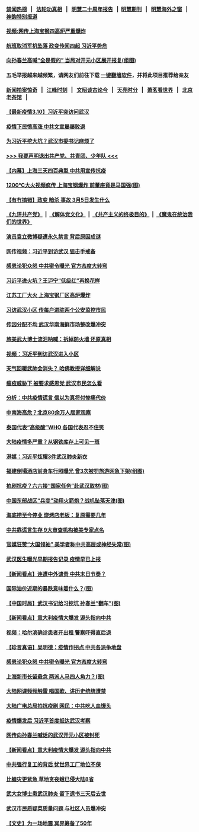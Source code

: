 #### [禁闻热榜](热点新闻.md?=0)  &nbsp;&nbsp;|&nbsp;&nbsp; [法轮功真相](https://github.com/gfw-breaker/truth/blob/master/README.md?=0) &nbsp;&nbsp;|&nbsp;&nbsp; [明慧二十周年报告](https://github.com/gfw-breaker/mh-reports/blob/master/README.md?=0) &nbsp;&nbsp;|&nbsp;&nbsp;[明慧期刊](https://github.com/gfw-breaker/mh-qikan) &nbsp;&nbsp;|&nbsp;&nbsp; [明慧海外之窗](https://github.com/gfw-breaker/mh-news/blob/master/README.md?=0) &nbsp;&nbsp;|&nbsp;&nbsp; [神韵特别报道](https://github.com/gfw-breaker/mh-news/blob/master/shenyun.md?=0)
#### [ 视频:网传上海宝钢四高炉严重爆炸](https://github.com/gfw-breaker/banned-news/blob/master/pages/p1/925542.md)
#### [ 航班取消军机坠落 政变传闻四起 习近平势危](https://github.com/gfw-breaker/banned-news/blob/master/pages/nsc413/n11925467.md)
#### [ 向孙春兰高喊“全是假的” 当局对开元小区展开报复(组图)](https://github.com/gfw-breaker/banned-news/blob/master/pages/p1/925541.md)
#### 五毛举报越来越频繁，请网友们前往下载 [一键翻墙软件](https://github.com/gfw-breaker/ssr-accounts)，并将此项目推荐给亲友
#### [新闻拍案惊奇](https://github.com/gfw-breaker/banned-news/blob/master/pages/link4.md) &nbsp;&nbsp;|&nbsp;&nbsp; [江峰时刻](https://github.com/gfw-breaker/banned-news/blob/master/pages/link4.md) &nbsp;&nbsp;|&nbsp;&nbsp; [文昭谈古论今](https://github.com/gfw-breaker/banned-news/blob/master/pages/link4.md) &nbsp;&nbsp;|&nbsp;&nbsp; [天亮时分](https://github.com/gfw-breaker/banned-news/blob/master/pages/link4.md) &nbsp;&nbsp;|&nbsp;&nbsp; [萧茗看世界](https://github.com/gfw-breaker/banned-news/blob/master/pages/link4.md) &nbsp;&nbsp;|&nbsp;&nbsp; [北京老茶馆](https://github.com/gfw-breaker/banned-news/blob/master/pages/link4.md) &nbsp;&nbsp;|&nbsp;&nbsp; 
#### [ 【最新疫情3.10】习近平突访问武汉](https://github.com/gfw-breaker/banned-news/blob/master/pages/nf4514/n11928415.md)
#### [ 疫情下民愤高涨 中共文宣屡屡败退](https://github.com/gfw-breaker/banned-news/blob/master/pages/nf4514/n11924861.md)
#### [ 为习近平挖大坑？武汉市委书记麻烦了](https://github.com/gfw-breaker/banned-news/blob/master/pages/prog1138/a102795350.md)
#### [>>> 我要声明退出共产党、共青团、少年队 <<<](https://github.com/begood0513/goodnews/blob/master/quit/letter.md) 
#### [ 【内幕】上海三天四百典型 中共用宣传抗疫](https://github.com/gfw-breaker/banned-news/blob/master/pages/nf4514/n11921802.md)
#### [ 1200℃大火视频疯传 上海宝钢爆炸 前董座竟是马国强(图)](https://github.com/gfw-breaker/banned-news/blob/master/pages/p1/925638.md)
#### [ 【有冇搞错】政变 暗杀 事故 3月5日发生什么](https://github.com/gfw-breaker/banned-news/blob/master/pages/nsc413/n11928267.md)
#### [《九评共产党》](https://github.com/begood0513/9ping.md/blob/master/README.md) &nbsp;|&nbsp; [《解体党文化》](../../../../jtdwh.md/blob/master/README.md)  &nbsp;|&nbsp; [《共产主义的终极目的》](../../../../gczydzjmd.md/blob/master/README.md) &nbsp;|&nbsp; [《魔鬼在统治我们的世界》](../../../../mgztzwmdsj.md/blob/master/README.md) 
#### [ 演员袁立微博疑遭永久禁言 背后原因成谜](https://github.com/gfw-breaker/banned-news/blob/master/pages/nsc413/n11928254.md)
#### [ 网传视频：习近平到访武汉 狙击手戒备](https://github.com/gfw-breaker/banned-news/blob/master/pages/nsc413/n11928844.md)
#### [ 感恩论犯众怒 中共密令曝光 官方态度大转弯](https://github.com/gfw-breaker/banned-news/blob/master/pages/nsc413/n11925865.md)
#### [ 习近平进火坑？王沪宁“低级红”再换花样](https://github.com/gfw-breaker/banned-news/blob/master/pages/prog1138/a102795306.md)
#### [ 江苏工厂大火 上海宝钢厂区高炉爆炸](https://github.com/gfw-breaker/banned-news/blob/master/pages/nsc413/n11925205.md)
#### [ 习访武汉小区 传每户进驻两个公安监控市民](https://github.com/gfw-breaker/banned-news/blob/master/pages/nsc413/n11929256.md)
#### [ 传因分配不均 武汉华南海鲜市场整改爆冲突](https://github.com/gfw-breaker/banned-news/blob/master/pages/nsc413/n11925140.md)
#### [ 旅美武大博士流泪呐喊：拆掉防火墙 还原真相](https://github.com/gfw-breaker/banned-news/blob/master/pages/nf4514/n11928097.md)
#### [ 视频：习近平到访武汉进入小区](https://github.com/gfw-breaker/banned-news/blob/master/pages/nsc413/n11928831.md)
#### [ 天气回暖武肺会消失？ 哈佛教授详细解说](https://github.com/gfw-breaker/banned-news/blob/master/pages/nf4514/n11925747.md)
#### [ 瘟疫威胁下 被要求感恩党 武汉市民怎么看](https://github.com/gfw-breaker/banned-news/blob/master/pages/nf4514/n11925201.md)
#### [ 分析：中共疫情谎言 信以为真将付惨痛代价](https://github.com/gfw-breaker/banned-news/blob/master/pages/nf4514/n11927716.md)
#### [ 中南海高危？北京80余万人居家观察](https://github.com/gfw-breaker/banned-news/blob/master/pages/prog1138/a102794177.md)
#### [ 泰国代表“高级酸”WHO 各国代表忍不住笑](https://github.com/gfw-breaker/banned-news/blob/master/pages/nsc413/n11924689.md)
#### [ 大陆疫情多严重？从钢铁库存上可见一斑](https://github.com/gfw-breaker/banned-news/blob/master/pages/nsc413/n11927606.md)
#### [ 港媒：习近平炫耀3件武汉肺炎新衣](https://github.com/gfw-breaker/banned-news/blob/master/pages/prog1138/a102795129.md)
#### [ 福建倒塌酒店前身车行照曝光 曾3次被罚旅游网急下架(组图)](https://github.com/gfw-breaker/banned-news/blob/master/pages/p1/925540.md)
#### [ 拍剧抗疫？六六接“国家任务”赴武汉取材(图)](https://github.com/gfw-breaker/banned-news/blob/master/pages/p1/925538.md)
#### [ 中国东部战区“兵变”动用火箭炮？战机坠落天津(图)](https://github.com/gfw-breaker/banned-news/blob/master/pages/p1/925495.md)
#### [ 海底捞至今停业 烧烤店老板：复原需要几年](https://github.com/gfw-breaker/banned-news/blob/master/pages/nsc413/n11925550.md)
#### [ 中共靠谎言生存 9大审查机构被美专家点名](https://github.com/gfw-breaker/banned-news/blob/master/pages/nf4514/n11925444.md)
#### [ 官媒狂赞“大国领袖” 美学者称中共高层或神经失常(图)](https://github.com/gfw-breaker/banned-news/blob/master/pages/p2/925605.md)
#### [ 武汉医生曝光早期报告记录 疫情早已上报](https://github.com/gfw-breaker/banned-news/blob/master/pages/nsc413/n11925562.md)
#### [ 【新闻看点】连遭中外谴责 中共末日节奏？](https://github.com/gfw-breaker/banned-news/blob/master/pages/nf4514/n11923402.md)
#### [ 国际油价近期的暴跌意味着什么？(图)](https://github.com/gfw-breaker/banned-news/blob/master/pages/p5/925560.md)
#### [ 【中国时局】武汉书记给习挖坑 孙春兰“翻车”(图)](https://github.com/gfw-breaker/banned-news/blob/master/pages/p2/925522.md)
#### [ 【新闻看点】意大利疫情大爆发 源头指向中共](https://github.com/gfw-breaker/banned-news/blob/master/pages/nsc413/n11927780.md)
#### [ 视频：哈尔滨确诊患者开出租 警察吓得直后退](https://github.com/gfw-breaker/banned-news/blob/master/pages/nsc413/n11926591.md)
#### [ 【珍言真语】吴明德：疫情作拐点 中共各派争地盘](https://github.com/gfw-breaker/banned-news/blob/master/pages/nsc413/n11925299.md)
#### [ 感恩论犯众怒 中共密令曝光 官方态度大转弯](https://github.com/gfw-breaker/banned-news/blob/master/pages/nf4514/n11925865.md)
#### [ 上海新市长留悬念 两派人马四人角力？(图)](https://github.com/gfw-breaker/banned-news/blob/master/pages/p2/925529.md)
#### [ 大陆网课频频触雷 唱国歌、讲历史统统遭禁](https://github.com/gfw-breaker/banned-news/blob/master/pages/nsc413/n11927469.md)
#### [ 大陆广电总局拍抗疫剧 网民：中共吃人血馒头](https://github.com/gfw-breaker/banned-news/blob/master/pages/nsc413/n11925131.md)
#### [ 疫情爆发后 习近平首度抵达武汉考察](https://github.com/gfw-breaker/banned-news/blob/master/pages/nsc413/n11928743.md)
#### [ 网传向孙春兰喊话的武汉开元小区被封死](https://github.com/gfw-breaker/banned-news/blob/master/pages/nsc413/n11924963.md)
#### [ 【新闻看点】意大利疫情大爆发 源头指向中共](https://github.com/gfw-breaker/banned-news/blob/master/pages/nf4514/n11927780.md)
#### [ 中共强行复工的背后 忧世界工厂地位不保](https://github.com/gfw-breaker/banned-news/blob/master/pages/nf4514/n11927590.md)
#### [ 比蝗灾更紧急 草地贪夜蛾已侵大陆8省](https://github.com/gfw-breaker/banned-news/blob/master/pages/nf4514/n11927555.md)
#### [ 武大女博士患武汉肺炎 留下遗书三天后去世](https://github.com/gfw-breaker/banned-news/blob/master/pages/nsc413/n11927936.md)
#### [ 武汉市民质疑菜质量问题 与社区人员爆冲突](https://github.com/gfw-breaker/banned-news/blob/master/pages/nsc413/n11926975.md)
#### [ 【文史】为一场地震 冥界筹备了50年](https://github.com/gfw-breaker/banned-news/blob/master/pages/nf4514/n11918064.md)
